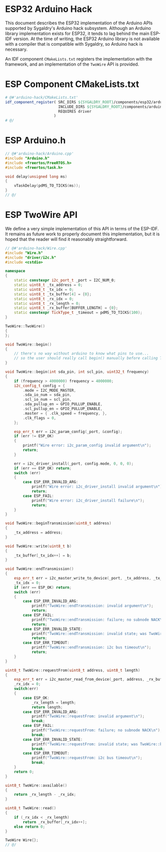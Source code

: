 # ESP32 Arduino Hack

This document describes the ESP32 implementation of the Arduino APIs supported
by Sygaldry's Arduino hack subsystem. Although an Arduino library implementation
exists for ESP32, it tends to lag behind the main ESP-IDF version. At the time
of writing, the ESP32 Arduino library is not available with a compiler that is
compatible with Sygaldry, so Arduino hack is necessary.

An IDF component `CMakeLists.txt` registers
the implementation with the framework, and an implementation of the `TwoWire`
API is provided.

# ESP Component CMakeLists.txt

```cmake
# @#'arduino-hack/CMakeLists.txt'
idf_component_register( SRC_DIRS ${SYGALDRY_ROOT}/components/esp32/arduino-hack
                        INCLUDE_DIRS ${SYGALDRY_ROOT}/components/arduino-hack
                        REQUIRES driver
                      )
# @/
```

# ESP Arduino.h

```cpp
// @#'arduino-hack/Arduino.cpp'
#include "Arduino.h"
#include <freertos/FreeRTOS.h>
#include <freertos/task.h>

void delay(unsigned long ms)
{
	vTaskDelay(pdMS_TO_TICKS(ms));
}
// @/
```

# ESP TwoWire API

We define a very simple implementation of this API in terms of the ESP-IDF.
It remains as future work to properly document this implementation, but it
is hoped that the reader will find it reasonably straightforward.

```cpp
// @#'arduino-hack/Wire.cpp'
#include "Wire.h"
#include "driver/i2c.h"
#include <cstdio>

namespace
{
	static constexpr i2c_port_t _port = I2C_NUM_0;
	static uint8_t _tx_address = 0;
	static uint8_t _tx_idx = 0;
	static uint8_t _tx_buffer[4] = {0};
	static uint8_t _rx_idx = 0;
	static uint8_t _rx_length = 0;
	static uint8_t _rx_buffer[BUFFER_LENGTH] = {0};
	static constexpr TickType_t _timeout = pdMS_TO_TICKS(100);
}

TwoWire::TwoWire()
{
};

void TwoWire::begin()
{
	// there's no way without arduino to know what pins to use...
	// so the user should really call begin() manually before calling Trill::begin()...
}

void TwoWire::begin(int sda_pin, int scl_pin, uint32_t frequency)
{
	if (frequency > 4000000) frequency = 4000000;
	i2c_config_t config = {
		.mode = I2C_MODE_MASTER,
		.sda_io_num = sda_pin,
		.scl_io_num = scl_pin,
		.sda_pullup_en = GPIO_PULLUP_ENABLE,
		.scl_pullup_en = GPIO_PULLUP_ENABLE,
		.master = { .clk_speed = frequency, },
		.clk_flags = 0,
	};

	esp_err_t err = i2c_param_config(_port, &config);
	if (err != ESP_OK)
	{
		printf("Wire error: i2c_param_config invalid argument\n");
		return;
	}

	err = i2c_driver_install(_port, config.mode, 0, 0, 0);
	if (err == ESP_OK) return;
	switch (err)
	{
		case ESP_ERR_INVALID_ARG:
			printf("Wire error: i2c_driver_install invalid argument\n");
			return;
		case ESP_FAIL:
			printf("Wire error: i2c_driver_install failure\n");
			return;
	}
}

void TwoWire::beginTransmission(uint8_t address)
{
	_tx_address = address;
}

void TwoWire::write(uint8_t b)
{
	_tx_buffer[_tx_idx++] = b;
}

void TwoWire::endTransmission()
{
	esp_err_t err = i2c_master_write_to_device(_port, _tx_address, _tx_buffer, _tx_idx, _timeout);
	_tx_idx = 0;
	if (err == ESP_OK) return;
	switch (err)
	{
		case ESP_ERR_INVALID_ARG:
			printf("TwoWire::endTransmission: invalid argument\n");
			return;
		case ESP_FAIL:
			printf("TwoWire::endTransmission: failure; no subnode NACK\n");
			return;
		case ESP_ERR_INVALID_STATE:
			printf("TwoWire::endTransmission: invalid state; was TwoWire::begin() called successfully?\n");
			return;
		case ESP_ERR_TIMEOUT:
			printf("TwoWire::endTransmission: i2c bus timeout\n");
			return;
	}
}

uint8_t TwoWire::requestFrom(uint8_t address, uint8_t length)
{
	esp_err_t err = i2c_master_read_from_device(_port, address, _rx_buffer, length, _timeout);
	_rx_idx = 0;
	switch(err)
	{
		case ESP_OK:
			_rx_length = length;
			return length;
		case ESP_ERR_INVALID_ARG:
			printf("TwoWire::requestFrom: invalid argument\n");
			break;
		case ESP_FAIL:
			printf("TwoWire::requestFrom: failure; no subnode NACK\n");
			break;
		case ESP_ERR_INVALID_STATE:
			printf("TwoWire::requestFrom: invalid state; was TwoWire::begin() called successfully?\n");
			break;
		case ESP_ERR_TIMEOUT:
			printf("TwoWire::requestFrom: i2c bus timeout\n");
			break;
	}
	return 0;
}

uint8_t TwoWire::available()
{
	return _rx_length - _rx_idx;
}

uint8_t TwoWire::read()
{
	if (_rx_idx < _rx_length)
		return _rx_buffer[_rx_idx++];
	else return 0;
}

TwoWire Wire{};
// @/
```
